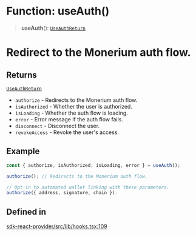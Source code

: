 # Function: useAuth()

> **useAuth**(): [`UseAuthReturn`](/docs/packages/sdk-react-provider/type-aliases/UseAuthReturn.md)

# Redirect to the Monerium auth flow.

## Returns

[`UseAuthReturn`](/docs/packages/sdk-react-provider/type-aliases/UseAuthReturn.md)

- `authorize`  - Redirects to the Monerium auth flow.
- `isAuthorized` - Whether the user is authorized.
- `isLoading` - Whether the auth flow is loading.
- `error` - Error message if the auth flow fails.
- `disconnect` - Disconnect the user.
- `revokeAccess` - Revoke the user's access.

## Example

```ts
const { authorize, isAuthorized, isLoading, error } = useAuth();

authorize(); // Redirects to the Monerium auth flow.

// Opt-in to automated wallet linking with these parameters.
authorize({ address, signature, chain }).
```

## Defined in

[sdk-react-provider/src/lib/hooks.tsx:109](https://github.com/monerium/js-monorepo/blob/main/packages/sdk-react-provider/src/lib/hooks.tsx#L109)
